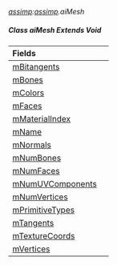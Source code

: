 _[assimp](../../modules/assimp/assimp-module.md):[assimp](../../modules/assimp/assimp-module.md).aiMesh_
##### Class aiMesh Extends Void

| Fields | |
|:---|:---|
| [mBitangents](assimp-aimesh-mbitangents.md) |  |
| [mBones](assimp-aimesh-mbones.md) |  |
| [mColors](assimp-aimesh-mcolors.md) |  |
| [mFaces](assimp-aimesh-mfaces.md) |  |
| [mMaterialIndex](assimp-aimesh-mmaterialindex.md) |  |
| [mName](assimp-aimesh-mname.md) |  |
| [mNormals](assimp-aimesh-mnormals.md) |  |
| [mNumBones](assimp-aimesh-mnumbones.md) |  |
| [mNumFaces](assimp-aimesh-mnumfaces.md) |  |
| [mNumUVComponents](assimp-aimesh-mnumuvcomponents.md) |  |
| [mNumVertices](assimp-aimesh-mnumvertices.md) |  |
| [mPrimitiveTypes](assimp-aimesh-mprimitivetypes.md) |  |
| [mTangents](assimp-aimesh-mtangents.md) |  |
| [mTextureCoords](assimp-aimesh-mtexturecoords.md) |  |
| [mVertices](assimp-aimesh-mvertices.md) |  |
